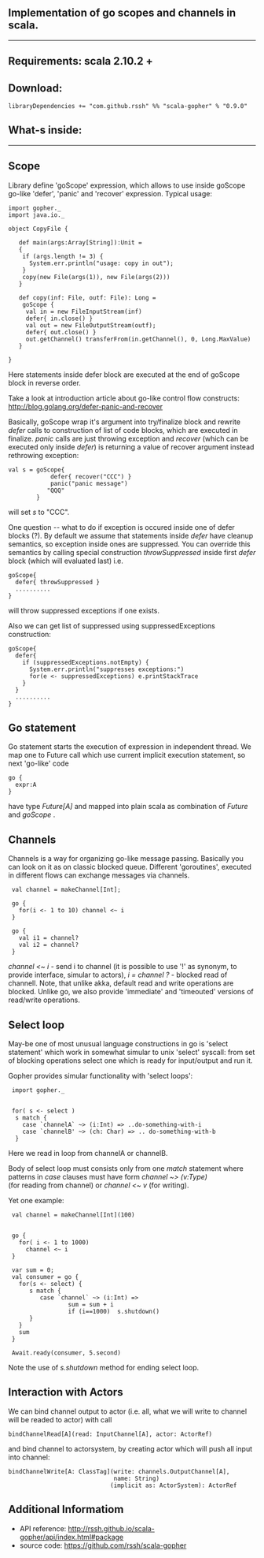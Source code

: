   
 Implementation of go scopes and channels in scala.
 --------------------------------------------------
 --------------------------------------------------

 Requirements:  scala 2.10.2 +
 ------------

 Download: 
 ---------

    libraryDependencies += "com.github.rssh" %% "scala-gopher" % "0.9.0"


 What-s inside:
 --------------
 --------------
 
 Scope
 -----

 Library define 'goScope'  expression, which allows to use inside
 goScope go-like 'defer', 'panic' and 'recover' expression.
 Typical usage:

    import gopher._
    import java.io._

    object CopyFile {

       def main(args:Array[String]):Unit =
       {
        if (args.length != 3) {
          System.err.println("usage: copy in out");
        }
        copy(new File(args(1)), new File(args(2)))
       }

       def copy(inf: File, outf: File): Long =
        goScope {
         val in = new FileInputStream(inf)
         defer{ in.close() }
         val out = new FileOutputStream(outf);
         defer{ out.close() }
         out.getChannel() transferFrom(in.getChannel(), 0, Long.MaxValue)
       }
  
    }

  Here statements inside defer block are executed at the end of goScope block
  in reverse order.

  Take a look at introduction article about go-like control flow constructs:
                              http://blog.golang.org/defer-panic-and-recover

  Basically, goScope wrap it's argument into try/finalize block and rewrite
  *defer* calls to construction of list of code blocks, which are
  executed in finalize.  *panic* calls are just throwing exception and 
  *recover* (which can be executed only inside *defer*) is returning a value
  of recover argument instead rethrowing exception:

    val s = goScope{ 
                defer{ recover("CCC") } 
                panic("panic message")
               "QQQ" 
            }

  will set *s* to "CCC".

  One question -- what to do if exception is occured inside one of defer blocks (?). By default we assume that statements inside *defer* have cleanup 
 semantics, so exception inside ones are suppressed. You can override this 
 semantics by calling special construction *throwSuppressed* inside first 
 *defer* block (which will evaluated last) i.e.

    goScope{
      defer{ throwSuppressed }
      ..........
    }

 will throw suppressed exceptions if one exists.

 Also we can get list of suppressed using suppressedExceptions construction:

    goScope{
      defer{ 
        if (suppressedExceptions.notEmpty) {
          System.err.println("suppresses exceptions:")
          for(e <- suppressedExceptions) e.printStackTrace
        }
      }
      ..........
    }

    
  Go statement
  ------------

  Go statement starts the execution of expression in independent thread.
  We map one to Future call which use current implicit execution statement, 
  so next 'go-like' code

    go {
      expr:A
    }
  
  have type *Future[A]* and mapped into plain scala as combination of *Future*
  and *goScope* . 

  Channels
  --------

 Channels is a way for organizing go-like message passing. Basically you
can look on it as on classic blocked queue. Different 'goroutines', executed
in different flows can exchange messages via channels.


     val channel = makeChannel[Int];

     go {
       for(i <- 1 to 10) channel <~ i
     }

     go {
       val i1 = channel? 
       val i2 = channel?
     }

  
  *channel <~ i* - send i to channel (it is possible to use '!' as synonym, to
  provide interface, simular to actors), *i = channel ?* - blocked read 
  of channell. Note, that unlike akka, default read and write operations are
  blocked.  Unlike go, we also provide 'immediate' and 'timeouted' versions
  of read/write operations.

  Select loop
  ----------

  May-be one of most unusual language constructions in go is 
  'select statement' which work in somewhat simular to unix 'select' syscall:
  from set of blocking operations select one which is ready for input/output
  and run it.
 
  Gopher provides simular functionality with 'select loops':

     import gopher._


     for( s <- select ) 
      s match {
        case `channelA` ~> (i:Int) => ..do-something-with-i
        case `channelB' ~> (ch: Char) => .. do-something-with-b
      }
   
  Here we read in loop from channelA or channelB. 

  Body of select loop must consists only from one *match* statement where 
  patterns in *case* clauses must have form *channel ~> (v:Type)*  
  (for reading from channel) or *channel <~ v* (for writing).
 
  Yet one example: 

     val channel = makeChannel[Int](100)
     
     
     go {
       for( i <- 1 to 1000) 
         channel <~ i 
     }
     
     var sum = 0;
     val consumer = go {
       for(s <- select) {
          s match {
             case `channel` ~> (i:Int) =>
                     sum = sum + i
                     if (i==1000)  s.shutdown()
          }
       }
       sum
     }
  
     Await.ready(consumer, 5.second)

   Note the use of *s.shutdown* method for ending select loop. 


  Interaction with Actors
  -----------------------

   We can bind channel output to actor (i.e. all, what we will write to channel
  will be readed to actor) with call 

    bindChannelRead[A](read: InputChannel[A], actor: ActorRef)

   and bind channel to actorsystem, by creating actor which will push all input
   into channel:

    bindChannelWrite[A: ClassTag](write: channels.OutputChannel[A], 
                                  name: String)
                                 (implicit as: ActorSystem): ActorRef 


   Additional Informatiom
   ----------------------
* API reference: http://rssh.github.io/scala-gopher/api/index.html#package
* source code: https://github.com/rssh/scala-gopher
